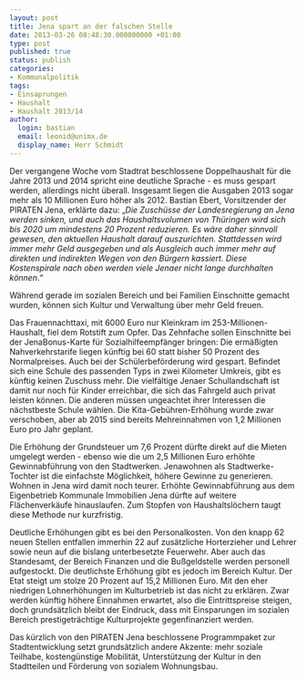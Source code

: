 ```yaml
---
layout: post
title: Jena spart an der falschen Stelle
date: 2013-03-26 08:48:30.000000000 +01:00
type: post
published: true
status: publish
categories:
- Kommunalpolitik
tags:
- Einsaprungen
- Haushalt
- Haushalt 2013/14
author:
  login: bastian
  email: leonid@unimx.de
  display_name: Herr Schmidt
---
```

Der vergangene Woche vom Stadtrat beschlossene Doppelhaushalt für die Jahre 2013 und 2014 spricht eine deutliche Sprache - es muss gespart werden, allerdings nicht überall. Insgesamt liegen die Ausgaben 2013 sogar mehr als 10 Millionen Euro höher als 2012.
Bastian Ebert, Vorsitzender der PIRATEN Jena, erklärte dazu: „_Die Zuschüsse der Landesregierung an Jena werden sinken, und auch das Haushaltsvolumen von Thüringen wird sich bis 2020 um mindestens 20 Prozent reduzieren. Es wäre daher sinnvoll gewesen, den aktuellen Haushalt darauf auszurichten. Stattdessen wird immer mehr Geld ausgegeben und als Ausgleich auch immer mehr auf direkten und indirekten Wegen von den Bürgern kassiert. Diese Kostenspirale nach oben werden viele Jenaer nicht lange durchhalten können_.“

Während gerade im sozialen Bereich und bei Familien Einschnitte gemacht wurden, können sich Kultur und Verwaltung über mehr Geld freuen.

Das Frauennachttaxi, mit 6000 Euro nur Kleinkram im 253-Millionen-Haushalt, fiel dem Rotstift zum Opfer. Das Zehnfache sollen Einschnitte bei der JenaBonus-Karte für Sozialhilfeempfänger bringen: Die ermäßigten Nahverkehrstarife liegen künftig bei 60 statt bisher 50 Prozent des Normalpreises. Auch bei der Schülerbeförderung wird gespart. Befindet sich eine Schule des passenden Typs in zwei Kilometer Umkreis, gibt es künftig keinen Zuschuss mehr. Die vielfältige Jenaer Schullandschaft ist damit nur noch für Kinder erreichbar, die sich das Fahrgeld auch privat leisten können. Die anderen müssen ungeachtet ihrer Interessen die nächstbeste Schule wählen. Die Kita-Gebühren-Erhöhung wurde zwar verschoben, aber ab 2015 sind bereits Mehreinnahmen von 1,2 Millionen Euro pro Jahr geplant.

Die Erhöhung der Grundsteuer um 7,6 Prozent dürfte direkt auf die Mieten umgelegt werden - ebenso wie die um 2,5 Millionen Euro erhöhte Gewinnabführung von den Stadtwerken. Jenawohnen als Stadtwerke-Tochter ist die einfachste Möglichkeit, höhere Gewinne zu generieren. Wohnen in Jena wird damit noch teurer. Erhöhte Gewinnabführung aus dem Eigenbetrieb Kommunale Immobilien Jena dürfte auf weitere Flächenverkäufe hinauslaufen. Zum Stopfen von Haushaltslöchern taugt diese Methode nur kurzfristig.

Deutliche Erhöhungen gibt es bei den Personalkosten. Von den knapp 62 neuen Stellen entfallen immerhin 22 auf zusätzliche Horterzieher und Lehrer sowie neun auf die bislang unterbesetzte Feuerwehr. Aber auch das Standesamt, der Bereich Finanzen und die Bußgeldstelle werden personell aufgestockt.
Die deutlichste Erhöhung gibt es jedoch im Bereich Kultur. Der Etat steigt um stolze 20 Prozent auf 15,2 Millionen Euro. Mit den eher niedrigen Lohnerhöhungen im Kulturbetrieb ist das nicht zu erklären. Zwar werden künftig höhere Einnahmen erwartet, also die Eintrittspreise steigen, doch grundsätzlich bleibt der Eindruck, dass mit Einsparungen im sozialen Bereich prestigeträchtige Kulturprojekte gegenfinanziert werden.

Das kürzlich von den PIRATEN Jena beschlossene Programmpaket zur Stadtentwicklung setzt grundsätzlich andere Akzente: mehr soziale Teilhabe, kostengünstige Mobilität, Unterstützung der Kultur in den Stadtteilen und Förderung von sozialem Wohnungsbau.
